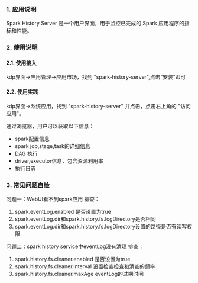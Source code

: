 ### 1. 应用说明

Spark History Server 是一个用户界面，用于监控已完成的 Spark 应用程序的指标和性能。

### 2. 使用说明

#### 2.1. 使用接入

kdp界面->应用管理->应用市场，找到 "spark-history-server",点击“安装”即可

#### 2.2. 使用实践

kdp界面->系统应用，找到 "spark-history-server" 并点击，点击右上角的 "访问应用"。

通过浏览器，用户可以获取以下信息：
- spark配置信息
- spark job,stage,task的详细信息
- DAG 执行
- driver,executor信息，包含资源利用率
- 执行日志

### 3. 常见问题自检
问题一：WebUI看不到spark应用
排查：
1. spark.eventLog.enabled 是否设置为true
2. spark.eventLog.dir和spark.history.fs.logDirectory是否相同
3. spark.eventLog.dir和spark.history.fs.logDirectory设置的路径是否有读写权限

问题二：spark history service中eventLog没有清理
排查：
1. spark.history.fs.cleaner.enabled 是否设置为true
2. spark.history.fs.cleaner.interval 设置检查检查和清查的频率
3. spark.history.fs.cleaner.maxAge eventLog的过期时间

